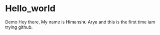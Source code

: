 # Hello_world
Demo
Hey there, My name is Himanshu Arya and this is the first time iam trying github.
